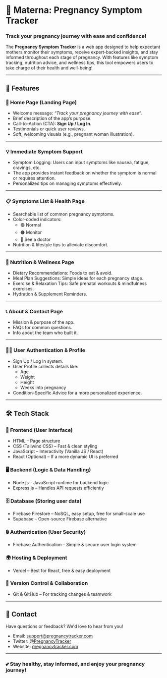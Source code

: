# 🤰 Materna: Pregnancy Symptom Tracker

### Track your pregnancy journey with ease and confidence!

The **Pregnancy Symptom Tracker** is a web app designed to help expectant mothers monitor their symptoms, receive expert-backed insights, and stay informed throughout each stage of pregnancy. With features like symptom tracking, nutrition advice, and wellness tips, this tool empowers users to take charge of their health and well-being!

---

## 🚀 Features

### 🏡 Home Page (Landing Page)
- Welcome message: *“Track your pregnancy journey with ease”*.
- Brief description of the app’s purpose.
- Call-to-Action (CTA): **Sign Up / Log In**.
- Testimonials or quick user reviews.
- Soft, welcoming visuals (e.g., pregnant woman illustration).

---

### 💡 Immediate Symptom Support
- Symptom Logging: Users can input symptoms like nausea, fatigue, cravings, etc.
- The app provides instant feedback on whether the symptom is normal or requires attention.
- Personalized tips on managing symptoms effectively.

---

### 📋 Symptoms List & Health Page
- Searchable list of common pregnancy symptoms.
- Color-coded indicators:
  - 🟢 Normal
  - 🟠 Monitor
  - 🔴 See a doctor
- Nutrition & lifestyle tips to alleviate discomfort.

---

### 🥗 Nutrition & Wellness Page
- Dietary Recommendations: Foods to eat & avoid.
- Meal Plan Suggestions: Simple ideas for each pregnancy stage.
- Exercise & Relaxation Tips: Safe prenatal workouts & mindfulness exercises.
- Hydration & Supplement Reminders.

---

### 📞 About & Contact Page
- Mission & purpose of the app.
- FAQs for common questions.
- Info about the team who built it.

---

### 👩‍💻 User Authentication & Profile
- Sign Up / Log In system.
- User Profile collects details like:
  - Age
  - Weight
  - Height
  - Weeks into pregnancy
- Condition-Specific Advice for a more personalized experience.

---

## 🛠️ Tech Stack

### 🎨 Frontend (User Interface)
- HTML – Page structure
- CSS (Tailwind CSS) – Fast & clean styling
- JavaScript – Interactivity (Vanilla JS / React)
- React (Optional) – If a more dynamic UI is preferred

### 🖥 Backend (Logic & Data Handling)
- Node.js – JavaScript runtime for backend logic
- Express.js – Handles API requests efficiently

### 🗄 Database (Storing user data)
- Firebase Firestore – NoSQL, easy setup, free for small-scale use
- Supabase – Open-source Firebase alternative

### 🔒 Authentication (User Security)
- Firebase Authentication – Simple & secure user login system

### 🌍 Hosting & Deployment
- Vercel – Best for React, free & easy deployment

### 📂 Version Control & Collaboration
- Git & GitHub – For tracking changes & teamwork

---

## 📩 Contact

Have questions or feedback? We'd love to hear from you!
- Email: support@pregnancytracker.com
- Twitter: [@PregnancyTracker](https://twitter.com/PregnancyTracker)
- Website: [pregnancytracker.com](https://pregnancytracker.com)

---

### 💕 Stay healthy, stay informed, and enjoy your pregnancy journey!
